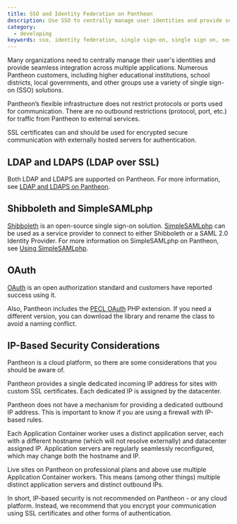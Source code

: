 ```yaml
---
title: SSO and Identity Federation on Pantheon
description: Use SSO to centrally manage user identities and provide seamless integration across multiple applications.
category:
  - developing
keywords: sso, identity federation, single sign-on, single sign on, security, ldap, ldaps, ssl, shibboleth, simplesamlphp, oauth, ip based, ip-based, ip based security, ip-based security, security recommendations
---
```

Many organizations need to centrally manage their user's identities and provide seamless integration across multiple applications. Numerous Pantheon customers, including higher educational institutions, school districts, local governments, and other groups use a variety of single sign-on (SSO) solutions.  

Pantheon’s flexible infrastructure does not restrict protocols or ports used for communication. There are no outbound restrictions (protocol, port, etc.) for traffic from Pantheon to external services.
SSL certificates can and should be used for encrypted secure communication with externally hosted servers for authentication.

## LDAP and LDAPS (LDAP over SSL)

Both LDAP and LDAPS are supported on Pantheon. For more information, see [LDAP and LDAPS on Pantheon](/docs/articles/sites/code/ldap-and-ldaps/).

## Shibboleth and SimpleSAMLphp

[Shibboleth](http://shibboleth.net/) is an open-source single sign-on solution. [SimpleSAMLphp](http://simplesamlphp.org/) can be used as a service provider to connect to either Shibboleth or a SAML 2.0 Identity Provider. For more information on SimpleSAMLphp on Pantheon, see [Using SimpleSAMLphp](/docs/articles/drupal/using-simplesamlphp-with-shibboleth-sso).

## OAuth

[OAuth](http://oauth.net/) is an open authorization standard and customers have reported success using it.  

Also, Pantheon includes the [PECL OAuth](http://us.php.net/oauth) PHP extension. If you need a different version, you can download the library and rename the class to avoid a naming conflict.

## IP-Based Security Considerations

Pantheon is a cloud platform, so there are some considerations that you should be aware of.  
Pantheon provides a single dedicated incoming IP address for sites with custom SSL certificates. Each dedicated IP is assigned by the datacenter.  
Pantheon does not have a mechanism for providing a dedicated outbound IP address. This is important to know if you are using a firewall with IP-based rules.  

Each Application Container worker uses a distinct application server, each with a different hostname (which will not resolve externally) and datacenter assigned IP. Application servers are regularly seamlessly reconfigured, which may change both the hostname and IP.  
Live sites on Pantheon on professional plans and above use multiple Application Container workers. This means (among other things) multiple distinct application servers and distinct outbound IPs.  
In short, IP-based security is not recommended on Pantheon - or any cloud platform. Instead, we recommend that you encrypt your communication using SSL certificates and other forms of authentication.
